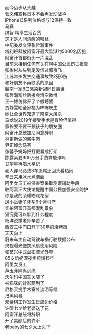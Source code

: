 而今迈步从头越  
菅义伟宣称日本不会再发动战争  
iPhone13系列价格或与12保持一致  
马赛  
缤智 精享生活百货  
这才是人间清醒的粉丝  
中纪委发文评张哲瀚事件  
塔利班释放阿富汗最大监狱约5000名囚犯  
阿富汗首都街头一片混乱  
目前未接到任何有关在阿中国公民伤亡报告  
张彬彬从头到尾没信过郭京飞  
江苏常州发生交通事故致2死6伤  
和好朋友不再联系的原因  
越南一家8口感染新冠同日离世  
张哲瀚粉丝后援会清空微博  
王一博仿佛开了个假螃蟹  
贾静雯晒全家福为咘咘庆生  
她让全世界知道了南京大屠杀  
马龙说2019年接受手术是冒险但值得  
家长要不要干预孩子的朋友圈  
阿富汗总统加尼同意辞职  
林更新做的酱牛肉  
尹正悼念马赛  
张馨予妈妈把打假看成打架  
陈露索要900万分手费算敲诈吗  
甘望星再唱水星记  
老人穿马路致3车追尾还回头看热闹  
辛云来用冰水煮泡面  
阿里女员工被侵害案采取测谎辅助手段  
驻阿富汗大使馆提醒中国公民加强安全防护  
你是我的荣耀吻戏花絮  
凤小岳妻子怀孕9个月引产  
实拍阿富汗首都混乱景象  
猫究竟可以胖到什么程度  
杨洋说撒老师辛苦了  
西安三中门口开了30年的烧烤摊  
天天向上  
蔚来车主自动驾驶车祸行驶数据公布  
央视曝光便携风扇使用风险  
张艺兴中式盘扣流光外套  
85岁奶奶深夜卖煎饼15年  
阿里女员工  
芦玉菲隔离训练  
沃尔玛中国又关店了  
被猫咪的背影萌到了  
尼格买提手术室外流泪等候  
扫黑风暴  
邓紫棋工作室生日周边价格  
许昕七夕给老婆送了花  
阿富汗总统将辞职  
开了美颜后的许昕  
老baby的七夕太上头了  
